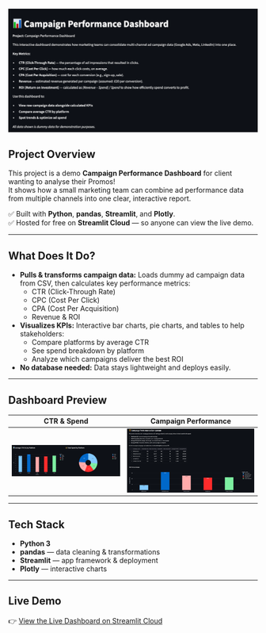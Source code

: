 ![Dashboard Screenshot](screenshots/dashboard_overview.png)

## Project Overview

This project is a demo **Campaign Performance Dashboard** for client wanting to analyse their Promos!  
It shows how a small marketing team can combine ad performance data from multiple channels into one clear, interactive report.

✅ Built with **Python**, **pandas**, **Streamlit**, and **Plotly**.  
✅ Hosted for free on **Streamlit Cloud** — so anyone can view the live demo.

---

## What Does It Do?

- **Pulls & transforms campaign data:** Loads dummy ad campaign data from CSV, then calculates key performance metrics:
  - CTR (Click-Through Rate)
  - CPC (Cost Per Click)
  - CPA (Cost Per Acquisition)
  - Revenue & ROI
- **Visualizes KPIs:** Interactive bar charts, pie charts, and tables to help stakeholders:
  - Compare platforms by average CTR
  - See spend breakdown by platform
  - Analyze which campaigns deliver the best ROI
- **No database needed:** Data stays lightweight and deploys easily.

---

## Dashboard Preview

| CTR & Spend                                        | Campaign Performance                                        |
| -------------------------------------------------- | ----------------------------------------------------------- |
| ![CTR and Spend](screenshots/ctr_spend_charts.png) | ![Campaign Comparison](screenshots/campaign_comparison.png) |

---

## Tech Stack

- **Python 3**
- **pandas** — data cleaning & transformations
- **Streamlit** — app framework & deployment
- **Plotly** — interactive charts

---

## Live Demo

👉 [View the Live Dashboard on Streamlit Cloud](https://analytics-dashboard-jejebmd854uqjc7kpcnpd2.streamlit.app)
